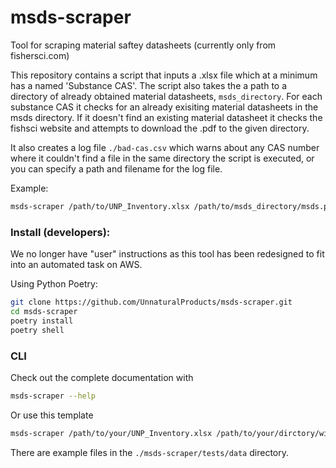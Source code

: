 # msds-scraper

Tool for scraping material saftey datasheets (currently only from fishersci.com)

This repository contains a script that inputs a .xlsx file which at a minimum has a named 'Substance CAS'. 
The script also takes the a path to a directory of already obtained material datasheets, `msds_directory`. 
For each substance CAS it checks for an already exisiting material datasheets in the msds directory. 
If it doesn't find an existing material datasheet it checks the fishsci website and attempts
to download the .pdf to the given directory.

It also creates a log file `./bad-cas.csv` which warns about any CAS number where it couldn't find a file in the same directory the 
script is executed, or you can specify a path and filename for the log file.

Example:

```bash
msds-scraper /path/to/UNP_Inventory.xlsx /path/to/msds_directory/msds.pdfs
```

### Install (developers):

We no longer have "user" instructions as this tool has been redesigned to fit into an automated task on AWS.

Using Python Poetry:

```bash
git clone https://github.com/UnnaturalProducts/msds-scraper.git
cd msds-scraper
poetry install
poetry shell
```

### CLI

Check out the complete documentation with

```bash
msds-scraper --help
```

Or use this template

```bash
msds-scraper /path/to/your/UNP_Inventory.xlsx /path/to/your/dirctory/with/msds.pdfs
```

There are example files in the `./msds-scraper/tests/data` directory.
